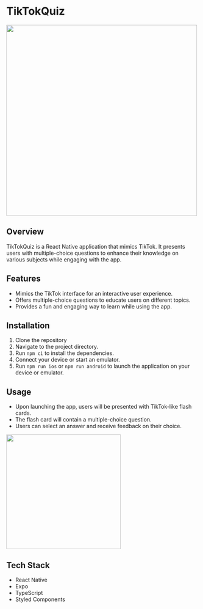 # TikTokQuiz

<img src="./tiktokquiz.png" width=500 />

## Overview
TikTokQuiz is a React Native application that mimics TikTok. It presents users with multiple-choice questions to enhance their knowledge on various subjects while engaging with the app.

## Features
-  Mimics the TikTok interface for an interactive user experience.
-  Offers multiple-choice questions to educate users on different topics.
-  Provides a fun and engaging way to learn while using the app.

## Installation
1. Clone the repository 
2. Navigate to the project directory.
3. Run `npm ci` to install the dependencies.
4. Connect your device or start an emulator.
5. Run `npm run ios` or `npm run android` to launch the application on your device or emulator.

## Usage
-  Upon launching the app, users will be presented with TikTok-like flash cards.
-  The flash card will contain a multiple-choice question. 
-  Users can select an answer and receive feedback on their choice.

<img src="./tiktokquizdemo.gif" width=300 />

## Tech Stack
-  React Native
-  Expo
-  TypeScript
-  Styled Components

